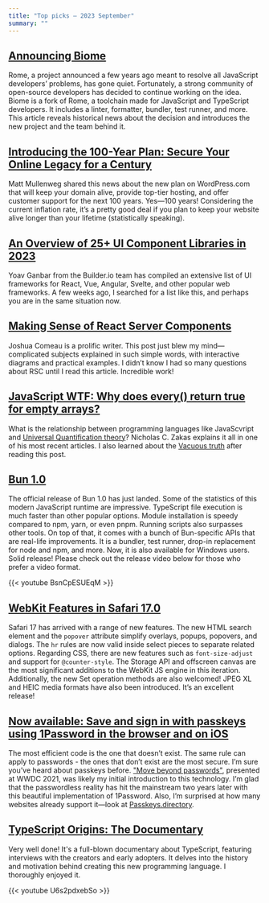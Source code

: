 ```yaml
---
title: "Top picks — 2023 September"
summary: ""
---
```


## [Announcing Biome](https://biomejs.dev/blog/annoucing-biome#enters-biome)

Rome, a project announced a few years ago meant to resolve all JavaScript developers’ problems, has gone quiet. Fortunately, a strong community of open-source developers has decided to continue working on the idea. Biome is a fork of Rome, a toolchain made for JavaScript and TypeScript developers. It includes a linter, formatter, bundler, test runner, and more. This article reveals historical news about the decision and introduces the new project and the team behind it.

## [Introducing the 100-Year Plan: Secure Your Online Legacy for a Century](https://wordpress.com/blog/2023/08/25/introducing-the-100-year-plan/)

Matt Mullenweg shared this news about the new plan on WordPress.com that will keep your domain alive, provide top-tier hosting, and offer customer support for the next 100 years. Yes—100 years! Considering the current inflation rate, it’s a pretty good deal if you plan to keep your website alive longer than your lifetime (statistically speaking).

## [An Overview of 25+ UI Component Libraries in 2023](https://www.builder.io/blog/25-plus-ui-component-libraries)

Yoav Ganbar from the Builder.io team has compiled an extensive list of UI frameworks for React, Vue, Angular, Svelte, and other popular web frameworks. A few weeks ago, I searched for a list like this, and perhaps you are in the same situation now.

## [Making Sense of React Server Components](https://www.joshwcomeau.com/react/server-components/)

Joshua Comeau is a prolific writer. This post just blew my mind—complicated subjects explained in such simple words, with interactive diagrams and practical examples. I didn’t know I had so many questions about RSC until I read this article. Incredible work!

## [JavaScript WTF: Why does every() return true for empty arrays?](https://humanwhocodes.com/blog/2023/09/javascript-wtf-why-does-every-return-true-for-empty-array/)

What is the relationship between programming languages like JavaScvript and [Universal Quantification theory](https://en.wikipedia.org/wiki/Universal_quantification)? Nicholas C. Zakas explains it all in one of his most recent articles. I also learned about the [Vacuous truth](https://en.wikipedia.org/wiki/Vacuous_truth) after reading this post.

## [Bun 1.0](https://bun.sh/blog/bun-v1.0)

The official release of Bun 1.0 has just landed. Some of the statistics of this modern JavaScript runtime are impressive. TypeScript file execution is much faster than other popular options. Module installation is speedy compared to npm, yarn, or even pnpm. Running scripts also surpasses other tools. On top of that, it comes with a bunch of Bun-specific APIs that are real-life improvements. It is a bundler, test runner, drop-in replacement for node and npm, and more. Now, it is also available for Windows users. Solid release! Please check out the release video below for those who prefer a video format.

{{< youtube BsnCpESUEqM >}}

## [WebKit Features in Safari 17.0](https://webkit.org/blog/14445/webkit-features-in-safari-17-0/)

Safari 17 has arrived with a range of new features. The new HTML search element and the `popover` attribute simplify overlays, popups, popovers, and dialogs. The `hr` rules are now valid inside select pieces to separate related options. Regarding CSS, there are new features such as `font-size-adjust` and support for `@counter-style`. The Storage API and offscreen canvas are the most significant additions to the WebKit JS engine in this iteration. Additionally, the new Set operation methods are also welcomed! JPEG XL and HEIC media formats have also been introduced. It’s an excellent release!

## [Now available: Save and sign in with passkeys using 1Password in the browser and on iOS](https://blog.1password.com/save-use-passkeys-web-ios/)

The most efficient code is the one that doesn’t exist. The same rule can apply to passwords - the ones that don’t exist are the most secure. I’m sure you’ve heard about passkeys before. ["Move beyond passwords"](https://developer.apple.com/videos/play/wwdc2021/10106/), presented at WWDC 2021, was likely my initial introduction to this technology. I’m glad that the passwordless reality has hit the mainstream two years later with this beautiful implementation of 1Password. Also, I’m surprised at how many websites already support it—look at [Passkeys.directory](https://passkeys.directory).

## [TypeScript Origins: The Documentary](https://youtu.be/U6s2pdxebSo?si=FMYbulbpeeijSVjH)

Very well done! It's a full-blown documentary about TypeScript, featuring interviews with the creators and early adopters. It delves into the history and motivation behind creating this new programming language. I thoroughly enjoyed it.

{{< youtube U6s2pdxebSo >}}
